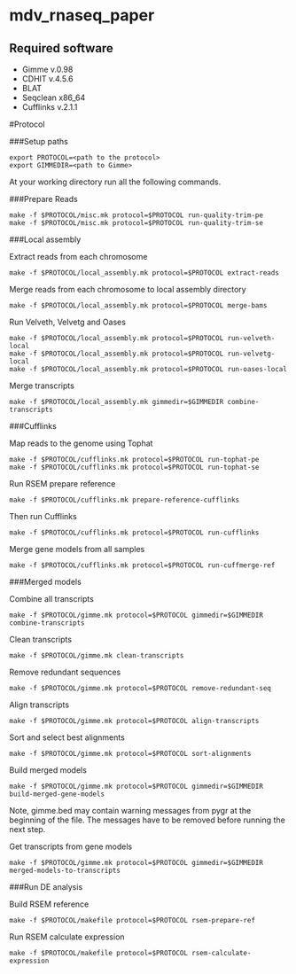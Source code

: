 mdv_rnaseq_paper
================

Required software
----------------

+ Gimme v.0.98
+ CDHIT v.4.5.6
+ BLAT
+ Seqclean x86_64
+ Cufflinks v.2.1.1

#Protocol

###Setup paths

    export PROTOCOL=<path to the protocol>
    export GIMMEDIR=<path to Gimme>

At your working directory run all the following commands.

###Prepare Reads

    make -f $PROTOCOL/misc.mk protocol=$PROTOCOL run-quality-trim-pe
    make -f $PROTOCOL/misc.mk protocol=$PROTOCOL run-quality-trim-se

###Local assembly

Extract reads from each chromosome

    make -f $PROTOCOL/local_assembly.mk protocol=$PROTOCOL extract-reads

Merge reads from each chromosome to local assembly directory

    make -f $PROTOCOL/local_assembly.mk protocol=$PROTOCOL merge-bams

Run Velveth, Velvetg and Oases

    make -f $PROTOCOL/local_assembly.mk protocol=$PROTOCOL run-velveth-local
    make -f $PROTOCOL/local_assembly.mk protocol=$PROTOCOL run-velvetg-local
    make -f $PROTOCOL/local_assembly.mk protocol=$PROTOCOL run-oases-local

Merge transcripts

    make -f $PROTOCOL/local_assembly.mk gimmedir=$GIMMEDIR combine-transcripts

###Cufflinks

Map reads to the genome using Tophat

    make -f $PROTOCOL/cufflinks.mk protocol=$PROTOCOL run-tophat-pe
    make -f $PROTOCOL/cufflinks.mk protocol=$PROTOCOL run-tophat-se

Run RSEM prepare reference

    make -f $PROTOCOL/cufflinks.mk prepare-reference-cufflinks

Then run Cufflinks

    make -f $PROTOCOL/cufflinks.mk protocol=$PROTOCOL run-cufflinks

Merge gene models from all samples

    make -f $PROTOCOL/cufflinks.mk protocol=$PROTOCOL run-cuffmerge-ref

###Merged models

Combine all transcripts

    make -f $PROTOCOL/gimme.mk protocol=$PROTOCOL gimmedir=$GIMMEDIR combine-transcripts

Clean transcripts

    make -f $PROTOCOL/gimme.mk clean-transcripts

Remove redundant sequences

    make -f $PROTOCOL/gimme.mk protocol=$PROTOCOL remove-redundant-seq

Align transcripts

    make -f $PROTOCOL/gimme.mk protocol=$PROTOCOL align-transcripts

Sort and select best alignments

    make -f $PROTOCOL/gimme.mk protocol=$PROTOCOL sort-alignments

Build merged models

    make -f $PROTOCOL/gimme.mk protocol=$PROTOCOL gimmedir=$GIMMEDIR build-merged-gene-models

Note, gimme.bed may contain warning messages from pygr at the beginning of the file.
The messages have to be removed before running the next step.

Get transcripts from gene models

    make -f $PROTOCOL/gimme.mk protocol=$PROTOCOL gimmedir=$GIMMEDIR merged-models-to-transcripts

###Run DE analysis

Build RSEM reference

    make -f $PROTOCOL/makefile protocol=$PROTOCOL rsem-prepare-ref

Run RSEM calculate expression

    make -f $PROTOCOL/makefile protocol=$PROTOCOL rsem-calculate-expression
